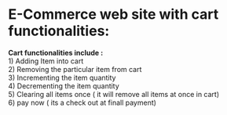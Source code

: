 # E-Commerce web site with cart functionalities:<br>
**Cart functionalities include :<br>**
    1) Adding Item into cart <br>
    2) Removing the particular item from cart<br>
    3) Incrementing the item quantity <br>
    4) Decrementing the item quantity<br>
    5) Clearing all items once ( it will remove all items at once in cart)<br>
    6) pay now ( its a check out at finall payment)<br>
    
